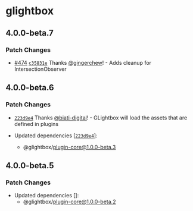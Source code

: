 # glightbox

## 4.0.0-beta.7

### Patch Changes

- [#474](https://github.com/biati-digital/glightbox/pull/474) [`c35831e`](https://github.com/biati-digital/glightbox/commit/c35831ec907b06b11b371a208aa4cf45324033ba) Thanks [@gingerchew](https://github.com/gingerchew)! - Adds cleanup for IntersectionObserver

## 4.0.0-beta.6

### Patch Changes

- [`223d9e4`](https://github.com/biati-digital/glightbox/commit/223d9e4e3aa9dfdb7ad382b4eff5f512cc351372) Thanks [@biati-digital](https://github.com/biati-digital)! - GLightbox will load the assets that are defined in plugins

- Updated dependencies [[`223d9e4`](https://github.com/biati-digital/glightbox/commit/223d9e4e3aa9dfdb7ad382b4eff5f512cc351372)]:
  - @glightbox/plugin-core@1.0.0-beta.3

## 4.0.0-beta.5

### Patch Changes

- Updated dependencies []:
  - @glightbox/plugin-core@1.0.0-beta.2
